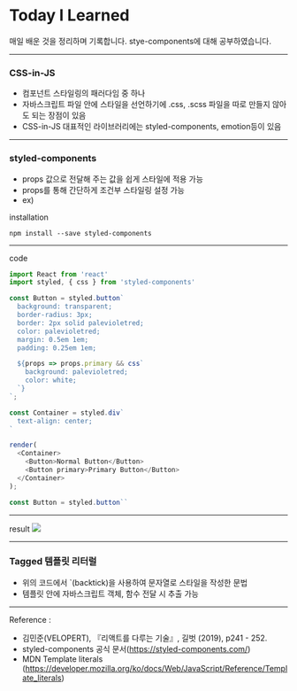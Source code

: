 # Today I Learned
매일 배운 것을 정리하며 기록합니다. stye-components에 대해 공부하였습니다.

***

### CSS-in-JS
- 컴포넌트 스타일링의 패러다임 중 하나
- 자바스크립트 파일 안에 스타일을 선언하기에 .css, .scss 파일을 따로 만들지 않아도 되는 장점이 있음
- CSS-in-JS 대표적인 라이브러리에는 styled-components, emotion등이 있음

***

### styled-components
- props 값으로 전달해 주는 값을 쉽게 스타일에 적용 가능
- props를 통해 간단하게 조건부 스타일링 설정 가능
- ex)

installation
```
npm install --save styled-components
```
***

code
``` javascript
import React from 'react'
import styled, { css } from 'styled-components'

const Button = styled.button`
  background: transparent;
  border-radius: 3px;
  border: 2px solid palevioletred;
  color: palevioletred;
  margin: 0.5em 1em;
  padding: 0.25em 1em;

  ${props => props.primary && css` 
    background: palevioletred;
    color: white;
  `}
`;

const Container = styled.div`
  text-align: center;
`

render(
  <Container>
    <Button>Normal Button</Button>
    <Button primary>Primary Button</Button>
  </Container>
);

const Button = styled.button``
```

***

result 
![](https://images.velog.io/images/qmasem/post/2f6a1388-1f33-427b-98d8-8ee4c20243d3/%E1%84%89%E1%85%B3%E1%84%8F%E1%85%B3%E1%84%85%E1%85%B5%E1%86%AB%E1%84%89%E1%85%A3%E1%86%BA%202021-03-10%20%E1%84%8B%E1%85%A9%E1%84%92%E1%85%AE%209.52.53.png)

***

### Tagged 템플릿 리터럴

- 위의 코드에서 \`(backtick)을 사용하여 문자열로 스타일을 작성한 문법
- 템플릿 안에 자바스크립트 객체, 함수 전달 시 추출 가능

***

Reference : 
- 김민준(VELOPERT), 『리액트를 다루는 기술』, 길벗 (2019), p241 - 252.
- styled-components 공식 문서(https://styled-components.com/)
- MDN Template literals (https://developer.mozilla.org/ko/docs/Web/JavaScript/Reference/Template_literals)
